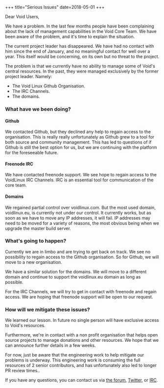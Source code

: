+++
title="Serious Issues"
date=2018-05-01
+++

Dear Void Users,

We have a problem. In the last few months people have been complaining about
the lack of management capabilities in the Void Core Team. We have been aware
of the problem, and it's time to explain the situation.

The current project leader has disappeared. We have had no contact with him
since the end of January, and no meaningful contact for well over a year. This
itself would be concerning, on its own but no threat to the project.

The problem is that we currently have no ability to manage some of Void's
central resources.  In the past, they were managed  exclusively by the former
project leader. Namely:

* The Void Linux Github Organisation.
* The IRC Channels.
* The domains.

### What have we been doing?

#### Github

We contacted Github, but they declined any help to regain access to the
organisation.  This is really really unfortunately as Github grew to a tool for
both source and community management. This has led to questions of if Github is
still the best option for us, but we are continuing with the platform for the
foreseeable future.

#### Freenode IRC

We have contacted freenode support. We see hope to regain access to the
VoidLinux IRC Channels. IRC is an essential tool for communication of the core
team.

#### Domains

We regained partial control over voidlinux.com. But the most used domain,
voidlinux.eu, is currently not under our control. It currently works, but as
soon as we have to move any IP addresses, it will fail. IP addresses may need
to be moved for a variety of reasons, the most obvious being when we upgrade
the master build server.

### What's going to happen?

Currently we are in limbo and are trying to get back on track. We see no
possibility to regain access to the Github organisation. So for Github, we will
move to a new organisation.

We have a similar solution for the domains. We will move to a different domain
and continue to support the voidlinux.eu domain as long as possible.

For the IRC Channels, we will try to get in contact with freenode and regain
access. We are hoping that freenode support will be open to our request.

### How will we mitigate these issues?

We learned our lesson. In future no single person will have exclusive access to
Void's resources.

Furthermore, we're in contact with a non profit organisation that helps open
source projects to manage donations and other resources. We hope that we can
announce further details in a few weeks.

For now, just be aware that the engineering work to help mitigate our problems
is underway. This engineering work is consuming the full resources of 2 senior
contributors, and has unfortunately also led to longer PR review times..

If you have any questions, you can contact us via [the forum](https://forum.voidlinux.eu),
[Twitter](https://twitter.com/VoidLinux), or [IRC](irc://irc.freenode.net/#voidlinux).
